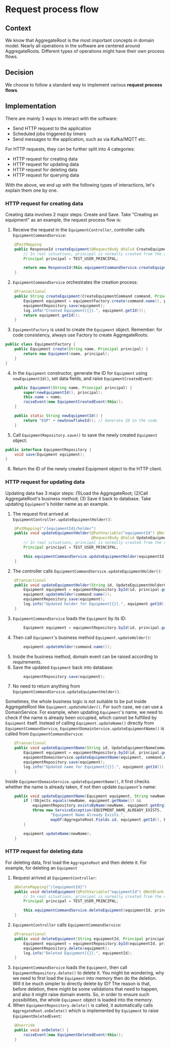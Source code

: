 # Request process flow

## Context

We know that AggregateRoot is the most important concepts in domain model. Nearly all operations in the software are
centered around AggregateRoots. Different types of operations might have their own process flows.

## Decision

We choose to follow a standard way to implement various **request process flows**.

## Implementation

There are mainly 3 ways to interact with the software:

- Send HTTP request to the application
- Scheduled jobs triggered by timers
- Send messages to the application, such as via Kafka/MQTT etc.

For HTTP requests, they can be further split into 4 categories:

- HTTP request for creating data
- HTTP request for updating data
- HTTP request for deleting data
- HTTP request for querying data

With the above, we end up with the following types of interactions, let's explain them one by one.

### HTTP request for creating data

Creating data involves 2 major steps: Create and Save. Take "Creating an equipment" as an example, the request process
flow is:

1. Receive the request in the `EquipmentController`, controller calls `EquipmentCommandService`:

```java
    @PostMapping
    public ResponseId createEquipment(@RequestBody @Valid CreateEquipmentCommand command) {
        // In real situations, principal is normally created from the current user in context, such as Spring Security's SecurityContextHolder
        Principal principal = TEST_USER_PRINCIPAL;

        return new ResponseId(this.equipmentCommandService.createEquipment(command, principal));
    }
```

2. `EquipmentCommandService` orchestrates the creation process:

```java
    @Transactional
    public String createEquipment(CreateEquipmentCommand command, Principal principal) {
        Equipment equipment = equipmentFactory.create(command.name(), principal);
        equipmentRepository.save(equipment);
        log.info("Created Equipment[{}].", equipment.getId());
        return equipment.getId();
    }
```

3. `EquipmentFactory` is used to create the `Equipment` object. Remember: for code consistency, always use Factory to
   create AggregateRoots:

```java
public class EquipmentFactory {
    public Equipment create(String name, Principal principal) {
        return new Equipment(name, principal);
    }
}
```

4. In the `Equipment` constructor, generate the ID for `Equipment` using `newEquipmentId()`, set data fields, and raise
   `EquipmentCreatedEvent`:

```java
    public Equipment(String name, Principal principal) {
        super(newEquipmentId(), principal);
        this.name = name;
        raiseEvent(new EquipmentCreatedEvent(this));
    }

    public static String newEquipmentId() {
        return "EQP" + newSnowflakeId(); // Generate ID in the code
    }
```

5. Call `EquipmentRepository.save()` to save the newly created `Equipment` object:

```java
public interface EquipmentRepository {
    void save(Equipment equipment);
}
```

6. Return the ID of the newly created Equipment object to the HTTP client.

### HTTP request for updating data

Updating data has 3 major steps: (1)Load the AggregateRoot; (2)Call AggregateRoot's business method; (3) Save it back to
database. Take updating `Equipment`'s holder name as an example.

1. The request first arrived at `EquipmentController.updateEquipmentHolder()`:

```java
    @PutMapping("/{equipmentId}/holder")
    public void updateEquipmentHolder(@PathVariable("equipmentId") @NotBlank String equipmentId,
                                      @RequestBody @Valid UpdateEquipmentHolderCommand command) {
        // In real situations, principal is normally created from the current user in context, such as Spring Security's SecurityContextHolder
        Principal principal = TEST_USER_PRINCIPAL;

        this.equipmentCommandService.updateEquipmentHolder(equipmentId, command, principal);
    }
```

2. The controller calls `EquipmentCommandService.updateEquipmentHolder()`:

```java
    @Transactional
    public void updateEquipmentHolder(String id, UpdateEquipmentHolderCommand command, Principal principal) {
        Equipment equipment = equipmentRepository.byId(id, principal.getOrgId());
        equipment.updateHolder(command.name());
        equipmentRepository.save(equipment);
        log.info("Updated holder for Equipment[{}].", equipment.getId());
    }
```

3. `EquipmentCommandService` loads the `Equipment` by its ID:

```java
        Equipment equipment = equipmentRepository.byId(id, principal.getOrgId());
```

4. Then call `Equipment`'s business method `Equipment.updateHolder()`:

```java
        equipment.updateHolder(command.name());
```

5. Inside the business method, domain event can be raised according to requirements.
6. Save the updated `Equipment` back into database:

```java
        equipmentRepository.save(equipment);
```

7. No need to return anything from `EquipmentCommandService.updateEquipmentHolder()`.

Sometimes, the whole business logic is not suitable to be put inside AggregateRoot like `Equipment.updateHolder()`. For
such case, we can use a DomainService. For example, when updating `Equipment`'s name, we need to check if the name is
already been occupied, which cannot be fulfilled by `Equipment` itself. Instead of calling `Equipment.updateName()`
directly from `EquipmentCommandService`, `EquipmentDomainService.updateEquipmentName()` is called from
`EquipmentCommandService`:

```java
    @Transactional
    public void updateEquipmentName(String id, UpdateEquipmentNameCommand command, Principal principal) {
        Equipment equipment = equipmentRepository.byId(id, principal.getOrgId());
        equipmentDomainService.updateEquipmentName(equipment, command.name());
        equipmentRepository.save(equipment);
        log.info("Updated name for Equipment[{}].", equipment.getId());
    }
```

Inside `EquipmentDomainService.updateEquipmentName()`, it first checks whether the name is already taken, if not then
update `Equipment`'s name:

```java
    public void updateEquipmentName(Equipment equipment, String newName) {
        if (!Objects.equals(newName, equipment.getName()) &&
            equipmentRepository.existsByName(newName, equipment.getOrgId())) {
            throw new ServiceException(EQUIPMENT_NAME_ALREADY_EXISTS,
                    "Equipment Name Already Exists.",
                    mapOf(AggregateRoot.Fields.id, equipment.getId(), Equipment.Fields.name, newName));
        }

        equipment.updateName(newName);
    }
```

### HTTP request for deleting data

For deleting data, first load the `AggregateRoot` and then delete it. For example, for deleting an `Equipment`

1. Request arrived at `EquipmentController`:

```java
    @DeleteMapping("/{equipmentId}")
    public void deleteEquipment(@PathVariable("equipmentId") @NotBlank String equipmentId) {
        // In real situations, principal is normally created from the current user in context, such as Spring Security's SecurityContextHolder
        Principal principal = TEST_USER_PRINCIPAL;

        this.equipmentCommandService.deleteEquipment(equipmentId, principal);
    }

```

2. `EquipmentController` calls `EquipmentCommandService`:

```java
    @Transactional
    public void deleteEquipment(String equipmentId, Principal principal) {
        Equipment equipment = equipmentRepository.byId(equipmentId, principal.getOrgId());
        equipmentRepository.delete(equipment);
        log.info("Deleted Equipment[{}].", equipmentId);
    }
```

3. `EquipmentCommandService` loads the `Equipment`, then call `EquipmentRepository.delete()` to delete it. You might be
   wondering, why we need to first load the `Equipment` into memory then do the deletion. Will it be much simpler to
   directly delete by ID? The reason is that, before deletion, there might be some validations that need to happen, and
   also it might raise domain events. So, in order to ensure such possibilities, the whole `Equipment` object is loaded
   into the memory.
4. When `EquipmentRepository.delete()` is called, it automatically calls `AggregateRoot.onDelete()` which is implemented
   by `Equipment` to raise `EquipmentDeletedEvent`:

```java
    @Override
    public void onDelete() {
        raiseEvent(new EquipmentDeletedEvent(this));
    }
```
